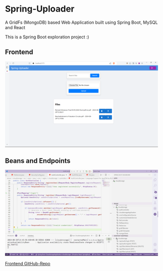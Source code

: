 # Spring-Uploader

A GridFs (MongoDB) based Web Application built using Spring Boot, MySQL and React

This is a Spring Boot exploration project :)

## Frontend

![App Screenshot](./images/Frontend.png)

## Beans and Endpoints

![App Screenshot](./images/BeanContainer.png)

[Frontend GitHub-Repo]("https://github.com/raghuvardhan07/spring-boot-uploader-frontend")

